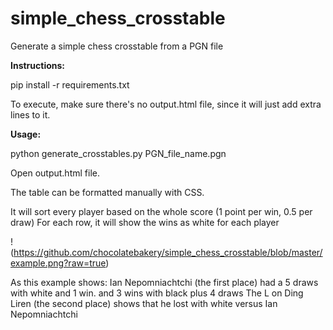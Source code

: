 # simple_chess_crosstable
Generate a simple chess crosstable from a PGN file

**Instructions:**

pip install -r requirements.txt

To execute,
make sure there's no output.html file, since it will just add extra lines to it.

**Usage:**

python generate_crosstables.py PGN_file_name.pgn

Open output.html file.

The table can be formatted manually with CSS.

It will sort every player based on the whole score (1 point per win, 0.5 per draw)
For each row, it will show the wins as white for each player

!(https://github.com/chocolatebakery/simple_chess_crosstable/blob/master/example.png?raw=true)

As this example shows:
Ian Nepomniachtchi (the first place) had a 5 draws with white and 1 win. and 3 wins with black plus 4 draws
The L on Ding Liren (the second place) shows that he lost with white versus Ian Nepomniachtchi
